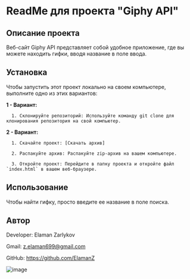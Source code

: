 # ReadMe для проекта "Giphy API"

## Описание проекта

Веб-сайт Giphy API представляет собой удобное приложение, где вы можете находить гифки, вводя название в поле ввода.

## Установка

Чтобы запустить этот проект локально на своем компьютере, выполните одно из этих вариантов:

**1 - Вариант:**

      1. Склонируйте репозиторий: Используйте команду git clone для клонирования репозитория на свой компьютер.

**2 - Вариант:**

      1. Скачайте проект: [Скачать архив]
      
      2. Распакуйте архив: Распакуйте zip-архив на вашем компьютере.
      
      3. Откройте проект: Перейдите в папку проекта и откройте файл `index.html` в вашем веб-браузере.
      

## Использование

Чтобы найти гифку, просто введите ее название в поле поиска.


## Автор

   Developer: Elaman Zarlykov
   
   Gmail: z.elaman699@gmail.com
   
   GitHub: https://github.com/ElamanZ

![image](https://github.com/ElamanZ/neobis-front-giphyAPI/assets/110537470/b81d7e99-4216-4ac9-ab11-63209b2c88d6)

